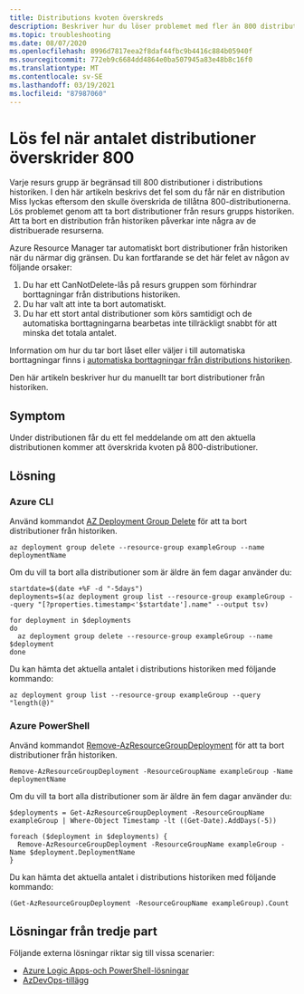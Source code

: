 ```yaml
---
title: Distributions kvoten överskreds
description: Beskriver hur du löser problemet med fler än 800 distributioner i resurs grupps historiken.
ms.topic: troubleshooting
ms.date: 08/07/2020
ms.openlocfilehash: 8996d7817eea2f8daf44fbc9b4416c884b05940f
ms.sourcegitcommit: 772eb9c6684dd4864e0ba507945a83e48b8c16f0
ms.translationtype: MT
ms.contentlocale: sv-SE
ms.lasthandoff: 03/19/2021
ms.locfileid: "87987060"
---
```

# <a name="resolve-error-when-deployment-count-exceeds-800"></a>Lös fel när antalet distributioner överskrider 800

Varje resurs grupp är begränsad till 800 distributioner i distributions historiken. I den här artikeln beskrivs det fel som du får när en distribution Miss lyckas eftersom den skulle överskrida de tillåtna 800-distributionerna. Lös problemet genom att ta bort distributioner från resurs grupps historiken. Att ta bort en distribution från historiken påverkar inte några av de distribuerade resurserna.

Azure Resource Manager tar automatiskt bort distributioner från historiken när du närmar dig gränsen. Du kan fortfarande se det här felet av någon av följande orsaker:

1. Du har ett CanNotDelete-lås på resurs gruppen som förhindrar borttagningar från distributions historiken.
1. Du har valt att inte ta bort automatiskt.
1. Du har ett stort antal distributioner som körs samtidigt och de automatiska borttagningarna bearbetas inte tillräckligt snabbt för att minska det totala antalet.

Information om hur du tar bort låset eller väljer i till automatiska borttagningar finns i [automatiska borttagningar från distributions historiken](deployment-history-deletions.md).

Den här artikeln beskriver hur du manuellt tar bort distributioner från historiken.

## <a name="symptom"></a>Symptom

Under distributionen får du ett fel meddelande om att den aktuella distributionen kommer att överskrida kvoten på 800-distributioner.

## <a name="solution"></a>Lösning

### <a name="azure-cli"></a>Azure CLI

Använd kommandot [AZ Deployment Group Delete](/cli/azure/group/deployment) för att ta bort distributioner från historiken.

```azurecli-interactive
az deployment group delete --resource-group exampleGroup --name deploymentName
```

Om du vill ta bort alla distributioner som är äldre än fem dagar använder du:

```azurecli-interactive
startdate=$(date +%F -d "-5days")
deployments=$(az deployment group list --resource-group exampleGroup --query "[?properties.timestamp<'$startdate'].name" --output tsv)

for deployment in $deployments
do
  az deployment group delete --resource-group exampleGroup --name $deployment
done
```

Du kan hämta det aktuella antalet i distributions historiken med följande kommando:

```azurecli-interactive
az deployment group list --resource-group exampleGroup --query "length(@)"
```

### <a name="azure-powershell"></a>Azure PowerShell

Använd kommandot [Remove-AzResourceGroupDeployment](/powershell/module/az.resources/remove-azresourcegroupdeployment) för att ta bort distributioner från historiken.

```azurepowershell-interactive
Remove-AzResourceGroupDeployment -ResourceGroupName exampleGroup -Name deploymentName
```

Om du vill ta bort alla distributioner som är äldre än fem dagar använder du:

```azurepowershell-interactive
$deployments = Get-AzResourceGroupDeployment -ResourceGroupName exampleGroup | Where-Object Timestamp -lt ((Get-Date).AddDays(-5))

foreach ($deployment in $deployments) {
  Remove-AzResourceGroupDeployment -ResourceGroupName exampleGroup -Name $deployment.DeploymentName
}
```

Du kan hämta det aktuella antalet i distributions historiken med följande kommando:

```azurepowershell-interactive
(Get-AzResourceGroupDeployment -ResourceGroupName exampleGroup).Count
```

## <a name="third-party-solutions"></a>Lösningar från tredje part

Följande externa lösningar riktar sig till vissa scenarier:

* [Azure Logic Apps-och PowerShell-lösningar](https://devkimchi.com/2018/05/30/managing-excessive-arm-deployment-histories-with-logic-apps/)
* [AzDevOps-tillägg](https://github.com/christianwaha/AzureDevOpsExtensionCleanRG)
